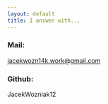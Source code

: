 ```yaml
---
layout: default
title: I answer with...
---
```


### Mail: 
jacekwozn14k.work@gmail.com

### Github:
JacekWozniak12